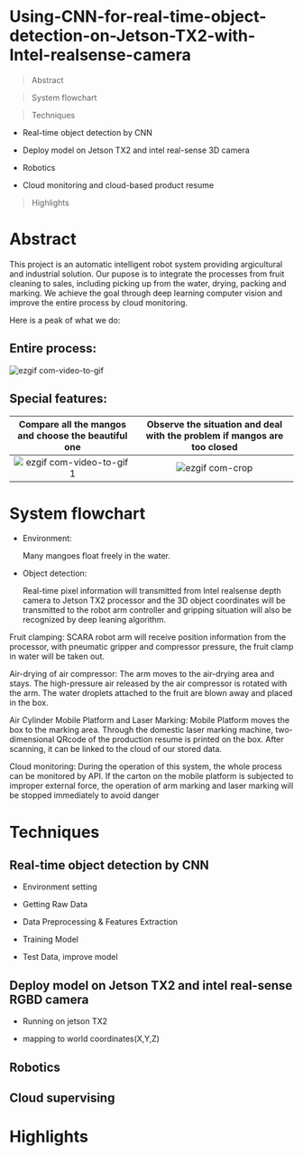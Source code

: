 # Using-CNN-for-real-time-object-detection-on-Jetson-TX2-with-Intel-realsense-camera
> Abstract

> System flowchart

> Techniques

  - Real-time object detection by CNN
  
  - Deploy model on Jetson TX2 and intel real-sense 3D camera 
  
  - Robotics
  
  - Cloud monitoring and cloud-based product resume
  
> Highlights

# Abstract
This project is an automatic intelligent robot system providing argicultural and industrial solution. Our pupose is to integrate the processes from fruit cleaning to sales, including picking up from the water, drying, packing and marking. We achieve the goal through deep learning computer vision and improve the entire process by cloud monitoring.

Here is a peak of what we do:

## Entire process:

![ezgif com-video-to-gif](https://user-images.githubusercontent.com/36265245/49698794-a2216880-fc03-11e8-964f-df079c1723ab.gif)

## Special features:

| <a>**Compare all the mangos and choose the beautiful one**</a> | <a>**Observe the situation and deal with the problem if mangos are too closed**</a> | 
| :---: |:---:| 
|![ezgif com-video-to-gif 1](https://user-images.githubusercontent.com/36265245/49698920-566fbe80-fc05-11e8-9ae2-163b56ff0d35.gif) | ![ezgif com-crop](https://user-images.githubusercontent.com/36265245/49698979-21b03700-fc06-11e8-9a46-57dfa2ef61b4.gif) | 

# System flowchart

- Environment: 

  Many mangoes float freely in the water.

- Object detection: 

  Real-time pixel information will transmitted from Intel realsense depth camera to Jetson TX2 processor and the 3D object coordinates will be transmitted to the robot arm controller and gripping situation will also be recognized by deep leaning algorithm.

Fruit clamping: SCARA robot arm will receive position information from the processor, with pneumatic gripper and compressor pressure, the fruit clamp in water will be taken out.

Air-drying of air compressor: The arm moves to the air-drying area and stays. The high-pressure air released by the air compressor is rotated with the arm. The water droplets attached to the fruit are blown away and placed in the box.

Air Cylinder Mobile Platform and Laser Marking: Mobile Platform moves the box to the marking area. Through the domestic laser marking machine, two-dimensional QRcode of the production resume is printed on the box. After scanning, it can be linked to the cloud of our stored data.

Cloud monitoring: During the operation of this system, the whole process can be monitored by API. If the carton on the mobile platform is subjected to improper external force, the operation of arm marking and laser marking will be stopped immediately to avoid danger
# Techniques

## Real-time object detection by CNN

- Environment setting

- Getting Raw Data

- Data Preprocessing & Features Extraction

- Training Model

- Test Data, improve model 

## Deploy model on Jetson TX2 and intel real-sense RGBD camera

- Running on jetson TX2

- mapping to world coordinates(X,Y,Z)

## Robotics 

## Cloud supervising
     
# Highlights
